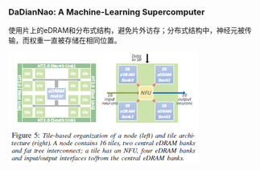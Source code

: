 ### DaDianNao: A Machine-Learning Supercomputer

使用片上的eDRAM和分布式结构，避免片外访存；分布式结构中，神经元被传输，而权重一直被存储在相同位置。

![DaDianNao node and tile](./1.PNG)
